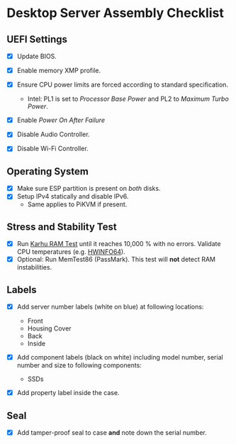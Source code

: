 # Desktop Server Assembly Checklist

## UEFI Settings

- [X] Update BIOS.
- [X] Enable memory XMP profile.
- [X] Ensure CPU power limits are forced according to standard specification.
  - Intel: PL1 is set to *Processor Base Power* and PL2 to *Maximum Turbo Power*.

- [X] Enable *Power On After Failure*
- [X] Disable Audio Controller.
- [X] Disable Wi-Fi Controller.

## Operating System

- [X] Make sure ESP partition is present on *both* disks.
- [X] Setup IPv4 statically and disable IPv6.
  - Same applies to PiKVM if present.

## Stress and Stability Test

- [X] Run [Karhu RAM Test](https://www.karhusoftware.com/ramtest) until it reaches 10,000 % with no errors. Validate CPU temperatures (e.g. [HWINFO64](https://www.hwinfo.com/download/)).
- [X] Optional: Run MemTest86 (PassMark). This test will **not** detect RAM instabilities.

## Labels

- [X] Add server number labels (white on blue) at following locations:
  - Front
  - Housing Cover
  - Back
  - Inside
 
- [X] Add component labels (black on white) including model number, serial number and size to following components:
  - SSDs

- [X] Add property label inside the case.

## Seal

- [X] Add tamper-proof seal to case **and** note down the serial number.
